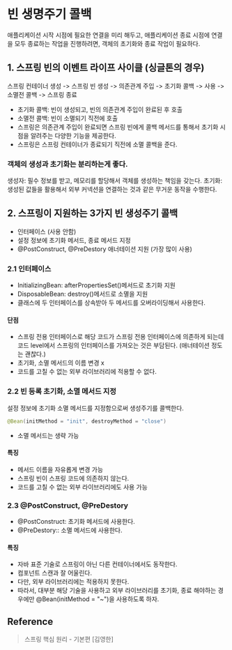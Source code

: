 # 빈 생명주기 콜백
애플리케이션 시작 시점에 필요한 연결을 미리 해두고, 애플리케이션 종료 시점에 연결을 모두 종료하는 작업을 진행하려면, 객체의 초기화와 종료 작업이 필요하다.

## 1. 스프링 빈의 이벤트 라이프 사이클 (싱글톤의 경우)
스프링 컨테이너 생성 -> 스프링 빈 생성 -> 의존관계 주입 -> 초기화 콜백 -> 사용 -> 소멸전 콜백 -> 스프링 종료
- 초기화 콜백: 빈이 생성되고, 빈의 의존관계 주입이 완료된 후 호출
- 소멸전 콜백: 빈이 소멸되기 직전에 호출
- 스프링은 의존관계 주입이 완료되면 스프링 빈에게 콜백 메서드를 통해서 초기화 시점을 알려주는 다양한 기능을 제공한다.
- 스프링은 스프링 컨테이너가 종료되기 직전에 소멸 콜백을 준다.

### 객체의 생성과 초기화는 분리하는게 좋다.
생성자: 필수 정보를 받고, 메모리를 할당해서 객체를 생성하는 책임을 갖는다.
초기화: 생성된 값들을 활용해서 외부 커넥션을 연결하는 것과 같은 무거운 동작을 수행한다.

## 2. 스프링이 지원하는 3가지 빈 생성주기 콜백
- 인터페이스 (사용 안함)
- 설정 정보에 초기화 메서드, 종료 메서드 지정
- @PostConstruct, @PreDestory 애너테이션 지원 (가장 많이 사용)

### 2.1 인터페이스
- InitializingBean: afterPropertiesSet()메서드로 초기화 지원
- DisposableBean: destroy()메서드로 소멸을 지원
- 클래스에 두 인터페이스를 상속받아 두 메서드를 오버라이딩해서 사용한다.

#### 단점
- 스프링 전용 인터페이스로 해당 코드가 스프링 전용 인터페이스에 의존하게 되는데 코드 level에서 스프링의 인터페이스를 가져오는 것은 부담된다. (애너테이션 정도는 괜찮다.)
- 초기화, 소멸 메서드의 이름 변경 x
- 코드를 고칠 수 없는 외부 라이브러리에 적용할 수 없다.

### 2.2 빈 등록 초기화, 소멸 메서드 지정
설정 정보에 초기화 소멸 메서드를 지정함으로써 생성주기를 콜백한다.
```java
@Bean(initMethod = "init", destroyMethod = "close")
```
- 소멸 메서드는 생략 가능

#### 특징
- 메서드 이름을 자유롭게 변경 가능
- 스프링 빈이 스프링 코드에 의존하지 않는다.
- 코드를 고칠 수 없는 외부 라이브러리에도 사용 가능

### 2.3 @PostConstruct, @PreDestory
- @PostConstruct: 초기화 메서드에 사용한다.
- @PreDestory:: 소멸 메서드에 사용한다.

#### 특징
- 자바 표준 기술로 스프링이 아닌 다른 컨테이너에서도 동작한다.
- 컴포넌트 스캔과 잘 어울린다.
- 다만, 외부 라이브러리에는 적용하지 못한다. 
- 따라서, 대부분 해당 기술을 사용하고 외부 라이브러리를 초기화, 종료 해야하는 경우에만 @Bean(initMethod = "~")을 사용하도록 하자.

## Reference
> 스프링 핵심 원리 - 기본편 [김영한]
